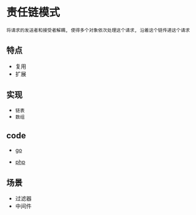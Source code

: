 # 责任链模式

    将请求的发送者和接受者解耦, 使得多个对象依次处理这个请求, 沿着这个链传递这个请求

## 特点

- 复用
- 扩展

## 实现

- `链表`
- `数组`

## code

- [go](src/go/dp/responsibility-chain.go)

- [php](src/php_design_patterns/responsibility_chain/responsibility_chain.php)

## 场景

- 过滤器
- 中间件
